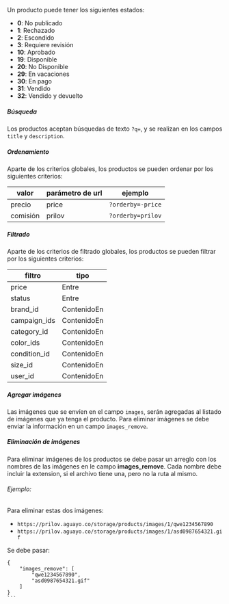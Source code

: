 Un producto puede tener los siguientes estados:

- **0**: No publicado
- **1**: Rechazado
- **2**: Escondido
- **3**: Requiere revisión
- **10**: Aprobado
- **19**: Disponible
- **20**: No Disponible
- **29**: En vacaciones
- **30**: En pago
- **31**: Vendido
- **32**: Vendido y devuelto

##### Búsqueda

Los productos aceptan búsquedas de texto `?q=`, y se realizan en los campos `title` y `description`.

##### Ordenamiento

Aparte de los criterios globales, los productos se pueden ordenar por los siguientes criterios:

|valor|parámetro de url|ejemplo|
|-----|----------------|-------|
|precio|price|`?orderby=-price`|
|comisión|prilov|`?orderby=prilov`|

##### Filtrado

Aparte de los criterios de filtrado globales, los productos se pueden filtrar por los siguientes criterios:

|filtro|tipo|
|------|----|
|price|Entre|
|status|Entre|
|brand_id|ContenidoEn|
|campaign_ids|ContenidoEn|
|category_id|ContenidoEn|
|color_ids|ContenidoEn|
|condition_id|ContenidoEn|
|size_id|ContenidoEn|
|user_id|ContenidoEn|

##### Agregar imágenes

Las imágenes que se envíen en el campo `images`, serán agregadas al listado de imágenes que ya tenga
el producto. Para eliminar imágenes se debe enviar la información en un campo `images_remove`.

##### Eliminación de imágenes

Para eliminar imágenes de los productos se debe pasar un arreglo con los nombres de las imágenes en le campo
**images_remove**. Cada nombre debe incluir la extension, si el archivo tiene una, pero no la ruta al mismo.

###### Ejemplo:

Para eliminar estas dos imágenes:

- `https://prilov.aguayo.co/storage/products/images/1/qwe1234567890`
- `https://prilov.aguayo.co/storage/products/images/1/asd0987654321.gif`

Se debe pasar:

````
{
    "images_remove": [
        "qwe1234567890",
        "asd0987654321.gif"
    ]
}
```
